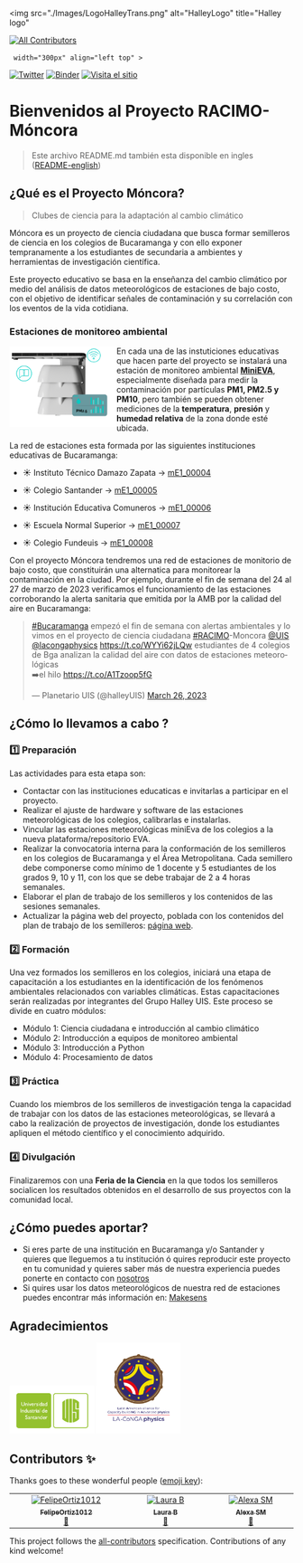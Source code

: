 <img src="./Images/LogoHalleyTrans.png" alt="HalleyLogo" title="Halley logo" 
<!-- ALL-CONTRIBUTORS-BADGE:START - Do not remove or modify this section -->
[![All Contributors](https://img.shields.io/badge/all_contributors-3-orange.svg?style=flat-square)](#contributors-)
<!-- ALL-CONTRIBUTORS-BADGE:END -->
     width="300px" align="left top" > 


[![Twitter](https://img.shields.io/twitter/follow/halleyUIS?style=social)](https://twitter.com/halleyuis?lang=es) [![Binder](https://mybinder.org/badge_logo.svg)](https://mybinder.org/v2/git/https%3A%2F%2Fgitmilab.redclara.net%2FhalleyUIS%2Fmoncora.git/HEAD)  [![Visita el sitio](https://img.shields.io/badge/Visita-el%20sitio-blue)](https://class.redclara.net/halley/moncora/intro.html)



# Bienvenidos al Proyecto RACIMO-Móncora

> Este archivo README.md también esta disponible en ingles ([README-english](https://github.com/lauramb8909/Moncora/blob/main/README_ENGLISH.md))

## ¿Qué es el Proyecto Móncora?

> Clubes de ciencia para la adaptación al cambio climático

Móncora es un proyecto de ciencia ciudadana que busca formar  semilleros de ciencia  en los colegios de  Bucaramanga y con ello exponer tempranamente a los estudiantes de secundaria a ambientes y herramientas de investigación científica.

Este proyecto educativo se basa en la enseñanza del cambio climático  por medio del análisis de  datos meteorológicos de estaciones de bajo costo, con el objetivo  de identificar señales de contaminación y su correlación con los eventos de la vida cotidiana.

### Estaciones de monitoreo ambiental 
<img src="./Images/eva.png" alt="MiniEva" title="MiniEva" 
     width="190px" align="left" >

En cada una de las instuticiones educativas que hacen parte del proyecto se instalará una estación de monitoreo ambiental  [**MiniEVA**](https://makesens.co/), especialmente diseñada para medir la contaminación por partículas **PM1, PM2.5 y PM10**, pero también se pueden obtener mediciones de la **temperatura**, **presión** y  **humedad relativa** de la zona donde esté ubicada.

 La red de estaciones esta formada por las siguientes instituciones educativas de Bucaramanga:

- :sunny: Instituto Técnico Damazo Zapata &rarr; <span class="badge bg-primary-line">[mE1_00004](https://makesens.aws.thinger.io/dashboards/DmE1_00004?authorization=eyJhbGciOiJIUzI1NiIsInR5cCI6IkpXVCJ9.eyJqdGkiOiJEYXNoYm9hcmRfRG1FMV8wMDAwNCIsInN2ciI6Im1ha2VzZW5zLmF3cy50aGluZ2VyLmlvIiwidXNyIjoiTWFrZVNlbnMifQ.ymDNV3g-sdbJmhR4vH1CGUioHffuoKbKvQl-LSQCXvg)</span>

- :sunny: Colegio Santander &rarr; <span class="badge bg-primary-line">[mE1_00005](https://makesens.aws.thinger.io/dashboards/DmE1_00005?authorization=eyJhbGciOiJIUzI1NiIsInR5cCI6IkpXVCJ9.eyJqdGkiOiJEYXNoYm9hcmRfRG1FMV8wMDAwNSIsInN2ciI6Im1ha2VzZW5zLmF3cy50aGluZ2VyLmlvIiwidXNyIjoiTWFrZVNlbnMifQ.WgtClgP74Ekd9GVfudn98ZHhqRAtf-Jg0Awqt7j462M)</span>

- :sunny: Institución Educativa Comuneros &rarr;  <span class="badge bg-primary-line">[mE1_00006](https://makesens.aws.thinger.io/dashboards/DmE1_00006?authorization=eyJhbGciOiJIUzI1NiIsInR5cCI6IkpXVCJ9.eyJqdGkiOiJEYXNoYm9hcmRfRG1FMV8wMDAwNiIsInN2ciI6Im1ha2VzZW5zLmF3cy50aGluZ2VyLmlvIiwidXNyIjoiTWFrZVNlbnMifQ.nS8ATWPmbVso2C-9lHXkevKXTAg5Dp84X1igRO_pgsA)</span>

- :sunny: Escuela Normal Superior &rarr; <span class="badge bg-primary-line">[mE1_00007](https://makesens.aws.thinger.io/dashboards/DmE1_00007?authorization=eyJhbGciOiJIUzI1NiIsInR5cCI6IkpXVCJ9.eyJqdGkiOiJEYXNoYm9hcmRfRG1FMV8wMDAwNyIsInN2ciI6Im1ha2VzZW5zLmF3cy50aGluZ2VyLmlvIiwidXNyIjoiTWFrZVNlbnMifQ.QceecXo99nh5Of5eId9uJt0Lzqi4M7Nt56rbbZssWF4)</span>


- :sunny: Colegio Fundeuis &rarr; <span class="badge bg-primary-line">[mE1_00008](https://makesens.aws.thinger.io/dashboards/DmE1_00008?authorization=eyJhbGciOiJIUzI1NiIsInR5cCI6IkpXVCJ9.eyJqdGkiOiJEYXNoYm9hcmRfRG1FMV8wMDAwOCIsInN2ciI6Im1ha2VzZW5zLmF3cy50aGluZ2VyLmlvIiwidXNyIjoiTWFrZVNlbnMifQ.yxgbjVy1O-GaE7_D-LWBcjAReOSeyME-qpfGmehaS8M )</span>

Con el proyecto Móncora tendremos una red de estaciones de monitorio de bajo costo, que constituirán una alternatica para monitorear la contaminación en la ciudad. Por ejemplo, durante el fin de semana del 24 al 27 de marzo de 2023  verificamos el funcionamiento de las estaciones corroborando la alerta sanitaria que emitida por la AMB por la calidad del aire en Bucaramanga:

<blockquote class="twitter-tweet"><p lang="es" dir="ltr"><a href="https://twitter.com/hashtag/Bucaramanga?src=hash&amp;ref_src=twsrc%5Etfw">#Bucaramanga</a> empezó el fin de semana con alertas ambientales y lo vimos en el proyecto de ciencia ciudadana <a href="https://twitter.com/hashtag/RACIMO?src=hash&amp;ref_src=twsrc%5Etfw">#RACIMO</a>-Moncora <a href="https://twitter.com/UIS?ref_src=twsrc%5Etfw">@UIS</a> <a href="https://twitter.com/lacongaphysics?ref_src=twsrc%5Etfw">@lacongaphysics</a> <a href="https://t.co/WYYi62jLQw">https://t.co/WYYi62jLQw</a> estudiantes de 4 colegios de Bga analizan la calidad del aire con datos de estaciones meteorológicas<br>➡️el hilo <a href="https://t.co/A1Tzoop5fG">https://t.co/A1Tzoop5fG</a></p>&mdash; Planetario UIS (@halleyUIS) <a href="https://twitter.com/halleyUIS/status/1639784118085877761?ref_src=twsrc%5Etfw">March 26, 2023</a></blockquote> 

## ¿Cómo lo llevamos a cabo ? 


### :one: Preparación

Las actividades para esta etapa son:

- Contactar con las instituciones educaticas e invitarlas a participar en el proyecto. 
- Realizar el ajuste de hardware y software de las estaciones meteorológicas de los colegios, calibrarlas e instalarlas.
- Vincular las estaciones meteorológicas miniEva de los colegios a la nueva plataforma/repositorio EVA.
- Realizar la convocatoria interna para la conformación de los semilleros en los colegios de Bucaramanga y el Área Metropolitana.  Cada semillero debe componerse como mínimo de 1 docente y 5 estudiantes de los grados 9, 10 y 11, con los que se debe trabajar de 2 a 4 horas semanales.
- Elaborar el plan de trabajo de los semilleros y los contenidos de las sesiones semanales.
- Actualizar la página web del proyecto, poblada con los contenidos del plan de trabajo de los semilleros: [página web](https://class.redclara.net/halley/moncora/intro.html).

### :two: Formación

Una vez formados los semilleros en los colegios, iniciará una etapa de capacitación a los estudiantes en la identificación de los fenómenos ambientales relacionados con variables climáticas. Estas capacitaciones serán realizadas por integrantes del Grupo Halley UIS. Este proceso se divide en cuatro módulos:
- Módulo 1: Ciencia ciudadana e introducción al cambio climático
- Módulo 2: Introducción a equipos de monitoreo ambiental
- Módulo 3: Introducción a Python
- Módulo 4: Procesamiento de datos

### :three: Práctica
 Cuando los miembros de los semilleros de investigación tenga la capacidad de trabajar con los datos de las estaciones meteorológicas, se llevará a cabo la realización de proyectos de investigación, donde los estudiantes apliquen el método científico y el conocimiento adquirido.

### :four: Divulgación

Finalizaremos con una  **Feria de la Ciencia** en la que todos los semilleros socialicen los resultados obtenidos en el desarrollo de sus proyectos con la comunidad local. 

## ¿Cómo puedes aportar?

- Si eres parte de una institución en Bucaramanga y/o Santander y quieres que lleguemos a tu institución ó  quires reproducir este proyecto en tu comunidad y quieres saber más de nuestra experiencia  puedes ponerte en contacto con <a href="mailto:halleyuis@uis.edu.co">nosotros </a>
- Si quires usar los datos meteorológicos de nuestra red de estaciones puedes encontrar más información en:
[Makesens](https://docs.makesens.co/help/)


## Agradecimientos

<img src="./Images/logo_uis.png" alt="UISLogo" title="UIS logo"  width="150px" align="left " >    <img src="./Images/LaConga.png" alt="LaCongaLogo" title="LaConga logo"  width="150px" align="center " > 

## Contributors ✨

Thanks goes to these wonderful people ([emoji key](https://allcontributors.org/docs/en/emoji-key)):

<!-- ALL-CONTRIBUTORS-LIST:START - Do not remove or modify this section -->
<!-- prettier-ignore-start -->
<!-- markdownlint-disable -->
<table>
  <tbody>
    <tr>
      <td align="center" valign="top" width="14.28%"><a href="https://github.com/FelipeOrtiz1012"><img src="https://avatars.githubusercontent.com/u/108496337?v=4?s=100" width="100px;" alt="FelipeOrtiz1012"/><br /><sub><b>FelipeOrtiz1012</b></sub></a><br /><a href="#design-FelipeOrtiz1012" title="Design">🎨</a></td>
      <td align="center" valign="top" width="14.28%"><a href="https://github.com/lauramb8909"><img src="https://avatars.githubusercontent.com/u/60829044?v=4?s=100" width="100px;" alt="Laura B"/><br /><sub><b>Laura B</b></sub></a><br /><a href="#design-lauramb8909" title="Design">🎨</a></td>
      <td align="center" valign="top" width="14.28%"><a href="https://github.com/XaxaSM"><img src="https://avatars.githubusercontent.com/u/50151975?v=4?s=100" width="100px;" alt="Alexa SM"/><br /><sub><b>Alexa SM</b></sub></a><br /><a href="#design-XaxaSM" title="Design">🎨</a></td>
    </tr>
  </tbody>
</table>

<!-- markdownlint-restore -->
<!-- prettier-ignore-end -->

<!-- ALL-CONTRIBUTORS-LIST:END -->

This project follows the [all-contributors](https://github.com/all-contributors/all-contributors) specification. Contributions of any kind welcome!